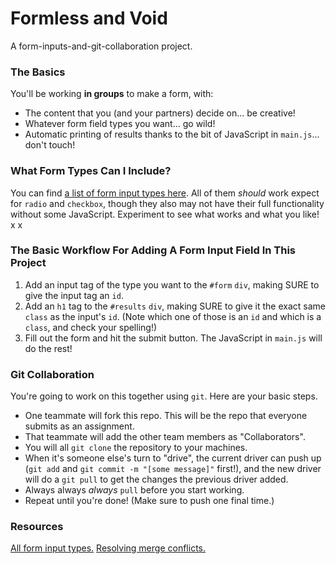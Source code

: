 # Formless and Void

A form-inputs-and-git-collaboration project.

### The Basics

You'll be working **in groups** to make a form, with:

- The content that you (and your partners) decide on... be creative!
- Whatever form field types you want... go wild!
- Automatic printing of results thanks to the bit of JavaScript in `main.js`... don't touch!

### What Form Types Can I Include?

You can find [a list of form input types here](https://www.w3schools.com/html/html_form_input_types.asp). All of them _should_ work expect for `radio` and `checkbox`, though they also may not have their full functionality without some JavaScript. Experiment to see what works and what you like!
x
x

### The Basic Workflow For Adding A Form Input Field In This Project

1. Add an input tag of the type you want to the `#form` `div`, making SURE to give the input tag an `id`.
2. Add an `h1` tag to the `#results` `div`, making SURE to give it the exact same `class` as the input's `id`. (Note which one of those is an `id` and which is a `class`, and check your spelling!)
3. Fill out the form and hit the submit button. The JavaScript in `main.js` will do the rest!

### Git Collaboration

You're going to work on this together using `git`. Here are your basic steps.

- One teammate will fork this repo. This will be the repo that everyone submits as an assignment.
- That teammate will add the other team members as "Collaborators".
- You will all `git clone` the repository to your machines.
- When it's someone else's turn to "drive", the current driver can push up (`git add` and `git commit -m "[some message]"` first!), and the new driver will do a `git pull` to get the changes the previous driver added.
- Always always _always_ `pull` before you start working.
- Repeat until you're done! (Make sure to push one final time.)

### Resources

[All form input types.](https://www.w3schools.com/html/html_form_input_types.asp)
[Resolving merge conflicts.](https://www.atlassian.com/git/tutorials/using-branches/merge-conflicts)
